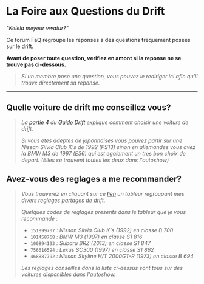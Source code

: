 # La Foire aux Questions du Drift

*"Kelela meyeur vwatur?"*

Ce forum FaQ regroupe les reponses a des questions frequement posees sur le drift.

**Avant de poser toute question, verifiez en amont si la reponse ne se trouve pas ci-dessous.**

> *Si un membre pose une question, vous pouvez le rediriger ici afin qu'il trouve directement sa reponse.*

-----

## Quelle voiture de drift me conseillez vous?
> *La [partie 4](https://github.com/Plunne/Forza/blob/main/Guide/Guide4.md#iv-choisir-sa-voiture) du [Guide Drift](https://github.com/Plunne/Forza/blob/main/Guide/README.md#guide-du-drift-forza-horizon) explique comment choisir une voiture de drift.*
> 
> *Si vous etes adeptes de japonnaises vous pouvez partir sur une Nissan Silvia Club K's de 1992 (PS13) sinon en allemandes vous avez la BMW M3 de 1997 (E36) qui est egalement un tres bon choix de depart. (Elles se trouvent toutes les deux dans l'autoshow)*

## Avez-vous des reglages a me recommander?
> *Vous trouverez en cliquant sur ce [lien](https://docs.google.com/spreadsheets/d/1BO3uOvNW6Lg_iAkyscYnbYBSvc54A27yQsxywqvDtTo/edit?usp=sharing) un tableur regroupant mes divers reglages partages de drift.*
> 
> *Quelques codes de reglages presents dans le tableur que je vous recommande :*
> - `151899707` *: Nissan Silvia Club K's (1992) en classe B 700*
> - `101458768` *: BMW M3 (1997) en classe S1 816*
> - `100894193` *: Subaru BRZ (2013) en classe S1 847*
> - `756616594` *: Lexus SC300 (1997) en classe S1 862*
> - `468887792` *: Nissan Skyline H/T 2000GT-R  (1973) en classe B 694*
> 
> *Les reglages conseilles dans la liste ci-dessus sont tous sur des voitures disponibles dans l'autoshow.*
